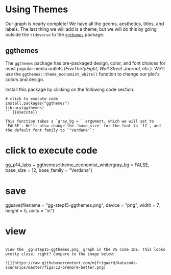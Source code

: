 # Using Themes

Our graph is nearly complete! We have all the geoms, aesthetics, titles, and labels. The last thing we will add is a theme, but we will do this by going outside the `tidyverse` to the [`ggthemes`](https://yutannihilation.github.io/allYourFigureAreBelongToUs/ggthemes/) package.

## ggthemes

The `ggthemes` package has pre-packaged design, color, and font choices for most popular media outlets (_FiveThirtyEight_, _Wall Street Journal_, etc.). We'll use the `ggthemes::theme_economist_white()` function to change our plot's colors and design.

Install this package by clicking on the following code section:

```
# click to execute code
install.packages("ggthemes")
library(ggthemes)
```{{execute}}

This function takes a `gray_bg = ` argument, which we will set to `FALSE`. We'll also change the `base_size` for the font to `12`, and the default font family to `"Verdana"`:

```
# click to execute code
gg_p14_labs + ggthemes::theme_economist_white(gray_bg = FALSE,
                                     base_size = 12,
                                     base_family = "Verdana")

# save
ggsave(filename = "gg-step15-ggthemes.png", device = "png",
       width = 7, height = 5, units = "in")
# view
```{{execute}}

View the _gg-step15-ggthemes.png_ graph in the VS Code IDE. This looks pretty close, right? Compare to the image below:

![](https://raw.githubusercontent.com/mjfrigaard/katacoda-scenarios/master/figs/12-bremore-better.png)
